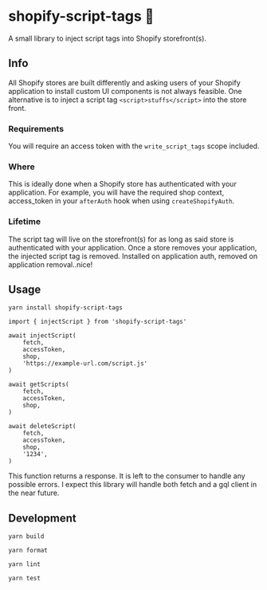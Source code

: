# shopify-script-tags 📜

A small library to inject script tags into Shopify storefront(s).

## Info

All Shopify stores are built differently and asking users of your Shopify application to install custom UI components is not always feasible. One alternative is to inject a script tag `<script>stuffs</script>` into the store front.

### Requirements

You will require an access token with the `write_script_tags` scope included.

### Where

This is ideally done when a Shopify store has authenticated with your application. For example, you will have the required shop context, access_token in your `afterAuth` hook when using `createShopifyAuth`.

### Lifetime

The script tag will live on the storefront(s) for as long as said store is authenticated with your application. Once a store removes your application, the injected script tag is removed. Installed on application auth, removed on application removal..nice!

## Usage

```yarn install shopify-script-tags```

```import { injectScript } from 'shopify-script-tags'```

```
await injectScript(
    fetch,
    accessToken,
    shop,
    'https://example-url.com/script.js'
)
```

```
await getScripts(
    fetch,
    accessToken,
    shop,
)
```

```
await deleteScript(
    fetch,
    accessToken,
    shop,
    '1234',
)
```

This function returns a response. It is left to the consumer to handle any possible errors. I expect this library will handle both fetch and a gql client in the near future.

## Development
```yarn build```

```yarn format```

```yarn lint```

```yarn test```
